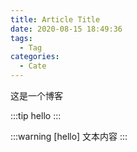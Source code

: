 ```yaml
---
title: Article Title
date: 2020-08-15 18:49:36
tags:
  - Tag
categories:
  - Cate
---
```


这是一个博客

:::tip
hello
:::

:::warning [hello]
文本内容
:::
